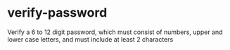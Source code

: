# verify-password
Verify a 6 to 12 digit password, which must consist of numbers, upper and lower case letters, and must include at least 2 characters
